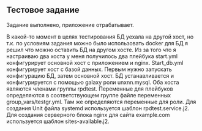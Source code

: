 ## Тестовое задание

Задание выполнено, приложение отрабатывает.

В какой-то момент в целях тестирования БД уехала на другой хост, но т.к. по условиям задания можно было использовать docker для БД я решил что можно оставить БД на другом хосте. 
Из за того что я настраиваю два хоста у меня получилось два плейбука start.yml конфигурирует основной хост с приложением и nginx. Start_db.yml конфигурирует хост с базой данных.
Первым нужно запускать конфигурацию БД, затем основной хост. БД устанавливается и конфигурируется с помощью galaxy роли unxnn.mysql.
Оба хоста являются членами группы rpdtest. Переменные для плейбуков определяются в соответствующем группе файле переменных group_vars/testgr.yml. Там же определяются переменные для роли.
Для создания Unit файла systemd используется шаблон rpdtest.service.j2. Для создания серверного блока nginx для сайта example.com используется шаблон sites-available.j2.
